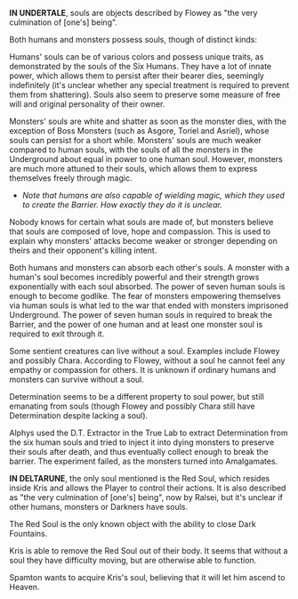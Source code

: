**IN UNDERTALE**, souls are objects described by <a onclick="loadFile('Flowey.md')">Flowey</a> as "the very culmination of \[one's\] being". 

Both humans and monsters possess souls, though of distinct kinds:

Humans' souls can be of various colors and possess unique traits, as demonstrated by the souls of the <a onclick="loadFile('Six Humans.md')">Six Humans</a>. They have a lot of innate power, which allows them to persist after their bearer dies, seemingly indefinitely (it's unclear whether any special treatment is required to prevent them from shattering). Souls also seem to preserve some measure of free will and original personality of their owner.

Monsters' souls are white and shatter as soon as the monster dies, with the exception of Boss Monsters (such as <a onclick="loadFile('Asgore.md')">Asgore</a>, <a onclick="loadFile('Toriel.md')">Toriel</a> and <a onclick="loadFile('Asriel.md')">Asriel</a>), whose souls can persist for a short while. Monsters' souls are much weaker compared to human souls, with the souls of all the monsters in the Underground about equal in power to one human soul. However, monsters are much more attuned to their souls, which allows them to express themselves freely through magic.
- _Note that humans are also capable of wielding magic, which they used to create the Barrier. How exactly they do it is unclear._ 

Nobody knows for certain what souls are made of, but monsters believe that souls are composed of love, hope and compassion. This is used to explain why monsters' attacks become weaker or stronger depending on theirs and their opponent's killing intent.

Both humans and monsters can absorb each other's souls. A monster with a human's soul becomes incredibly powerful and their strength grows exponentially with each soul absorbed. The power of seven human souls is enough to become godlike. The fear of monsters empowering themselves via human souls is what led to the war that ended with monsters imprisoned Underground.
The power of seven human souls in required to break the Barrier, and the power of one human and at least one monster soul is required to exit through it.

Some sentient creatures can live without a soul. Examples include <a onclick="loadFile('Flowey.md')">Flowey</a> and possibly <a onclick="loadFile('The Fallen Child (Chara).md')">Chara</a>. According to Flowey, without a soul he cannot feel any empathy or compassion for others.
It is unknown if ordinary humans and monsters can survive without a soul.

<a onclick="loadFile('Determination.md')">Determination</a> seems to be a different property to soul power, but still emanating from souls (though Flowey and possibly Chara still have Determination despite lacking a soul).

<a onclick="loadFile('Alphys.md')">Alphys</a> used the D.T. Extractor in the <a onclick="loadFile('Hotland Lab.md')">True Lab</a> to extract Determination from the <a onclick="loadFile('Six Humans.md')">six human souls</a> and tried to inject it into dying monsters to preserve their souls after death, and thus eventually collect enough to break the barrier. The experiment failed, as the monsters turned into <a onclick="loadFile('Amalgamates.md')">Amalgamates</a>.

**IN DELTARUNE**, the only soul mentioned is the <a onclick="loadFile('Red Souls.md')">Red Soul</a>, which resides inside <a onclick="loadFile('Kris.md')">Kris</a> and allows the Player to control their actions. It is also described as "the very culmination of \[one's\] being", now by <a onclick="loadFile('Ralsei.md')">Ralsei</a>, but it's unclear if other humans, monsters or Darkners have souls.

The Red Soul is the only known object with the ability to close <a onclick="loadFile('Dark Worlds.md')">Dark Fountains</a>.

Kris is able to remove the Red Soul out of their body. It seems that without a soul they have difficulty moving, but are otherwise able to function.

<a onclick="loadFile('Spamton G. Spamton.md')">Spamton</a> wants to acquire Kris's soul, believing that it will let him ascend to <a onclick="loadFile('Heaven.md')">Heaven</a>.

